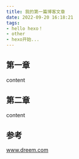 ```yaml
---
title: 我的第一篇博客文章
date: 2022-09-20 16:18:21
tags:
- hello hexo！
- other
- hexo开始...
---
```


## 第一章

content

## 第二章

content

## 参考
www.dreem.com